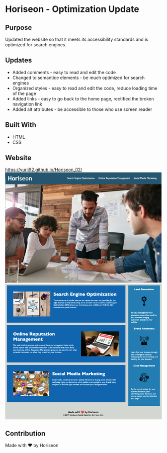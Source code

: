 # Horiseon - Optimization Update

## Purpose
Updated the website so that it meets its accessibility standards and is optimized for search engines.

## Updates
* Added comments - easy to read and edit the code
* Changed to semantice elements - be much optimized for search engines
* Organized styles - easy to read and edit the code, reduce loading time of the page
* Added links - easy to go back to the home page, rectified the broken navigation link
* Added alt attributes - be accessible to those who use screen reader

## Built With
* HTML
* CSS

## Website
https://yurii92.github.io/Horiseon_02/
![alt text](./assets/images/Screenshot_image_01.png)
![alt text](./assets/images/Screenshot_image_02.png)

## Contribution
Made with ❤️️ by Horiseon